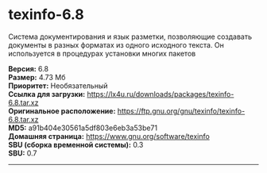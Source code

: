 # texinfo-6.8
Система документирования и язык разметки, позволяющие создавать документы в разных форматах из одного исходного текста. Он используется в процедурах установки многих пакетов

**Версия:** 6.8<br />
**Размер:** 4.73 Мб<br />
**Приоритет:** Необязательный<br />
**Ссылка для загрузки:** https://lx4u.ru/downloads/packages/texinfo-6.8.tar.xz<br />
**Оригинальное расположение:** https://ftp.gnu.org/gnu/texinfo/texinfo-6.8.tar.xz<br/>
**MD5:** a91b404e30561a5df803e6eb3a53be71<br />
**Домашняя страница:** https://www.gnu.org/software/texinfo
<br />**SBU (сборка временной системы):** 0.3<br />
**SBU:** 0.7

***
